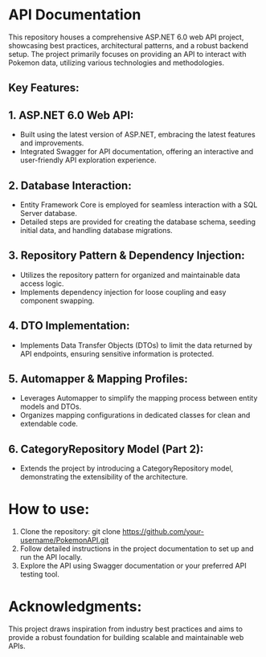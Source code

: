 # API Documentation

This repository houses a comprehensive ASP.NET 6.0 web API project, showcasing best practices, architectural patterns, and a robust backend setup. The project primarily focuses on providing an API to interact with Pokemon data, utilizing various technologies and methodologies.

## Key Features:

## 1. ASP.NET 6.0 Web API:
* Built using the latest version of ASP.NET, embracing the latest features and improvements.
* Integrated Swagger for API documentation, offering an interactive and user-friendly API exploration experience.
## 2. Database Interaction:
* Entity Framework Core is employed for seamless interaction with a SQL Server database.
* Detailed steps are provided for creating the database schema, seeding initial data, and handling database migrations.
## 3. Repository Pattern & Dependency Injection:
* Utilizes the repository pattern for organized and maintainable data access logic.
* Implements dependency injection for loose coupling and easy component swapping.
## 4. DTO Implementation:
* Implements Data Transfer Objects (DTOs) to limit the data returned by API endpoints, ensuring sensitive information is protected.
## 5. Automapper & Mapping Profiles:
* Leverages Automapper to simplify the mapping process between entity models and DTOs.
* Organizes mapping configurations in dedicated classes for clean and extendable code.
## 6. CategoryRepository Model (Part 2):
* Extends the project by introducing a CategoryRepository model, demonstrating the extensibility of the architecture.


# How to use: 
1. Clone the repository: git clone https://github.com/your-username/PokemonAPI.git
2. Follow detailed instructions in the project documentation to set up and run the API locally.
3. Explore the API using Swagger documentation or your preferred API testing tool.

# Acknowledgments:
This project draws inspiration from industry best practices and aims to provide a robust foundation for building scalable and maintainable web APIs.


  








